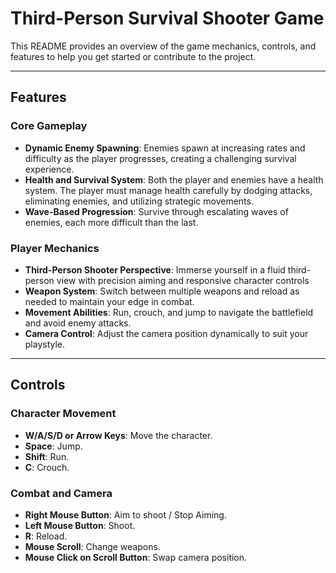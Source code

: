 # **Third-Person Survival Shooter Game**

This README provides an overview of the game mechanics, controls, and features to help you get started or contribute to the project.

---

## **Features**

### **Core Gameplay**
- **Dynamic Enemy Spawning**: Enemies spawn at increasing rates and difficulty as the player progresses, creating a challenging survival experience.
- **Health and Survival System**: Both the player and enemies have a health system. The player must manage health carefully by dodging attacks, eliminating enemies, and utilizing strategic movements.
- **Wave-Based Progression**: Survive through escalating waves of enemies, each more difficult than the last.

### **Player Mechanics**
- **Third-Person Shooter Perspective**: Immerse yourself in a fluid third-person view with precision aiming and responsive character controls
- **Weapon System**: Switch between multiple weapons and reload as needed to maintain your edge in combat.
- **Movement Abilities**: Run, crouch, and jump to navigate the battlefield and avoid enemy attacks.
- **Camera Control**: Adjust the camera position dynamically to suit your playstyle.

---

## **Controls**

### **Character Movement**
- **W/A/S/D or Arrow Keys**: Move the character.
- **Space**: Jump.
- **Shift**: Run.
- **C**: Crouch.

### **Combat and Camera**
- **Right Mouse Button**: Aim to shoot / Stop Aiming.
- **Left Mouse Button**: Shoot.
- **R**: Reload.
- **Mouse Scroll**: Change weapons.
- **Mouse Click on Scroll Button**: Swap camera position.


